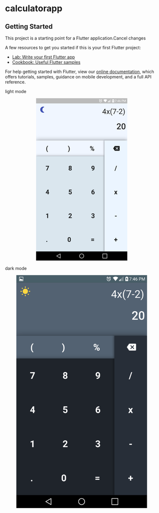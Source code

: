 # calculatorapp

## Getting Started

This project is a starting point for a Flutter application.Cancel changes

A few resources to get you started if this is your first Flutter project:

- [Lab: Write your first Flutter app](https://flutter.dev/docs/get-started/codelab)
- [Cookbook: Useful Flutter samples](https://flutter.dev/docs/cookbook)

For help getting started with Flutter, view our
[online documentation](https://flutter.dev/docs), which offers tutorials,
samples, guidance on mobile development, and a full API reference.



light mode
<div align="center">
    <img src="screenshot_light.png" width="300px"</img> 
</div>

dark mode
<div align="center">
    <img src="screenshot_dark.png" width="430px"</img> 
</div>
